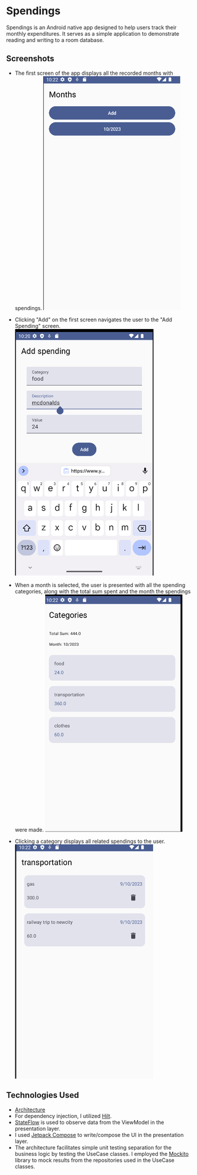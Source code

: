 # Spendings

Spendings is an Android native app designed to help users track their monthly expenditures. It serves as a simple application to demonstrate reading and writing to a room database.

## Screenshots

- The first screen of the app displays all the recorded months with spendings.
![Months](https://raw.githubusercontent.com/andreiflo94/spendings/main/screenshots/months_ss.png)

- Clicking "Add" on the first screen navigates the user to the "Add Spending" screen.
![Add Spending Screen](https://raw.githubusercontent.com/andreiflo94/spendings/main/screenshots/add_spending_ss.png)

- When a month is selected, the user is presented with all the spending categories, along with the total sum spent and the month the spendings were made.
![Categories](https://raw.githubusercontent.com/andreiflo94/spendings/main/screenshots/categories_ss.png)

- Clicking a category displays all related spendings to the user.
![Spendings](https://raw.githubusercontent.com/andreiflo94/spendings/main/screenshots/spendings_ss.png)

## Technologies Used

- [Architecture](https://medium.com/@ami0275/mvvm-clean-architecture-pattern-in-android-with-use-cases-eff7edc2ef76#:~:text=MVVM%20(Model%2DView%2DViewModel,)%20and%20data%20(Model).)
- For dependency injection, I utilized [Hilt](https://developer.android.com/training/dependency-injection/hilt-android).
- [StateFlow](https://developer.android.com/kotlin/flow/stateflow-and-sharedflow) is used to observe data from the ViewModel in the presentation layer.
- I used [Jetpack Compose](https://developer.android.com/jetpack/compose) to write/compose the UI in the presentation layer.
- The architecture facilitates simple unit testing separation for the business logic by testing the UseCase classes. I employed the [Mockito](https://site.mockito.org/) library to mock results from the repositories used in the UseCase classes.
